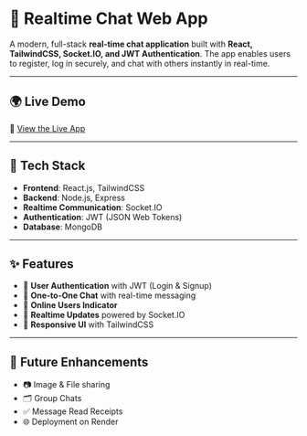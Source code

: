 # 💬 Realtime Chat Web App  

A modern, full-stack **real-time chat application** built with **React, TailwindCSS, Socket.IO, and JWT Authentication**. The app enables users to register, log in securely, and chat with others instantly in real-time.  

---

## 🌍 Live Demo  

🔗 [View the Live App](https://chatapp-387n.onrender.com) 

---

## 🚀 Tech Stack  

- **Frontend**: React.js, TailwindCSS  
- **Backend**: Node.js, Express  
- **Realtime Communication**: Socket.IO  
- **Authentication**: JWT (JSON Web Tokens)  
- **Database**: MongoDB   

---

## ✨ Features  

- 🔑 **User Authentication** with JWT (Login & Signup)  
- 💬 **One-to-One Chat** with real-time messaging  
- 👥 **Online Users Indicator**  
- 🚀 **Realtime Updates** powered by Socket.IO  
- 🎨 **Responsive UI** with TailwindCSS  

---

## 🔮 Future Enhancements  

- 📷 Image & File sharing  
- 🗂 Group Chats  
- ✅ Message Read Receipts  
- 🌐 Deployment on Render  
  

